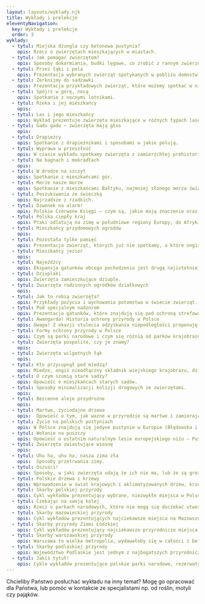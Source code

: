 ```yaml
---
layout: layouts/wyklady.njk
title: Wykłady i prelekcje
eleventyNavigation:
  key: Wykłady i prelekcje
  order: 3
wyklady:
  - tytul: Miejska dżungla czy betonowa pustynia?
    opis: Rzecz o zwierzętach mieszkających w miastach.
  - tytul: Jak pomagać zwierzętom?
    opis: Sposoby dokarmiania, budki lęgowe, co zrobić z rannym zwierzęciem?
  - tytul: Przez łąki i pola
    opis: Prezentacja wybranych zwierząt spotykanych w pobliżu domostw ludzkich na wsiach i tych, które możemy spotkać podczas spaceru po polach.
  - tytul: Zerknijmy do sadzawki
    opis: Prezentacja przykładowych zwierząt, które możemy spotkać w niewielkich zbiornikach wodnych.
  - tytul: Spójrz w górę, nocą
    opis: Spotkanie z nocnymi lotnikami.
  - tytul: Rzeka i jej mieszkańcy
    opis: 
  - tytul: Las i jego mieszkańcy
    opis: Wykład prezentuje zwierzęta mieszkające w różnych typach lasów lub występujące w konkretnym typie lasu, np. bory sosnowe, grądy, olsy, lasy górskie, buczyny itp.
  - tytul: Gadu gadu – zwierzęta mają głos
    opis: 
  - tytul: Drapieżcy
    opis: Spotkanie z drapieżnikami i sposobami w jakie polują.
  - tytul: Wyprawa w przeszłość
    opis: W czasie wykładu spotkamy zwierzęta z zamierzchłej prehistorii.
  - tytul: Na bagnach i mokradłach
    opis: 
  - tytul: W drodze na szczyt
    opis: Spotkanie z mieszkańcami gór.
  - tytul: Morze nasze morze
    opis: Spotkanie z mieszkańcami Bałtyku, najmniej słonego morza świata.
  - tytul: Poszukiwania ze świeczką
    opis: Najrzadsze z rzadkich.
  - tytul: Dzwonek na alarm!
    opis: Polskie Czerwone Księgi – czym są, jakie mają znaczenie oraz przedstawienie wybranych gatunków w nich umieszczonych.
  - tytul: Polska ciepły kraj
    opis: Ptaki odlatują na zimę w południowe regiony Europy, do Afryki, niekiedy do Azji. Tymczasem dla niektórych gatunków z północy to Polska jest miejscem zimowania – spotkanie z zimowymi gośćmi.
  - tytul: Mieszkańcy przydomowych ogrodów
    opis: 
  - tytul: Pozostała tylko pamięć
    opis: Prezentacja zwierząt, których już nie spotkamy, a które ongiś zamieszkiwały Polskę.
  - tytul: Mieszkańcy jezior
    opis: 
  - tytul: Najeźdźcy
    opis: Ekspansja gatunków obcego pochodzenia jest drugą najistotniejszą przyczyną spadku różnorodności biologicznej. Prezentacja gatunków obcego pochodzenia.
  - tytul: Dziuplaki
    opis: Zwierzęta zamieszkujące dziuple.
  - tytul: Zwierzęta rodzinnych ogródków działkowych
    opis: 
  - tytul: Jak to robią zwierzęta?
    opis: Przykłady pożycia i wychowania potomstwa w świecie zwierząt.
  - tytul: Pod specjalnym nadzorem
    opis: Prezentacja gatunków, które znajdują się pod ochroną strefową oraz takich, które wyginęły w Polsce, ale zostały przywrócone (reintrodukcja) lub są w trakcie przywracania.
  - tytul: Awangarda! Historia ochrony przyrody w Polsce
    opis: Uwaga! Z okazji stulecia odzyskania niepodległości proponuję wykład o związkach ochrony przyrody z dążeniami niepodległościowymi, a następnie utrzymaniem suwerenności (okres od ostatniego rozbioru do 1939 r.), pt. Ochrona przyrody – w drodze do Niepodległej.
  - tytul: Formy ochrony przyrody w Polsce
    opis: Czym są parki narodowe i czym się różnią od parków krajobrazowych? Czym jest rezerwat? O co chodzi z obszarami NATURA 2000? Małe formy ochrony przyrody, jak użytki ekologiczne czy stanowiska dokumentacyjne.
  - tytul: Zwierzęta pospolite, czy je znamy?
    opis: 
  - tytul: Zwierzęta wilgotnych łąk
    opis: 
  - tytul: Kto przycupnął pod miedzą?
    opis: Miedze, ongiś nieodłączny składnik wiejskiego krajobrazu, dziś przeżytek znikający z naszej przestrzeni. Wraz z nimi znikają ich mieszkańcy.
  - tytul: O czym szumią stare sadzy?
    opis: Opowieść o mieszkańcach starych sadów.
  - tytul: Sposoby minimalizacji kolizji drogowych ze zwierzętami.
    opis: 
  - tytul: Bezcenne aleje przydrożne
    opis: 
  - tytul: Martwe, życiodajne drzewa
    opis:  Opowieść o tym, jak ważne w przyrodzie są martwe i zamierające drzewa.
  - tytul: Życie na polskich pustyniach
    opis: W Polsce znajdują się jedyne pustynie w Europie (Błędowska i Słowińska), możemy na nich spotkać rośliny i zwierzęta, które przystosowały się do życia w trudnych warunkach.
  - tytul: Wołanie na puszczy
    opis: Opowieść o ostatnim naturalnym lesie europejskiego niżu – Puszczy Białowieskiej.
  - tytul: Zwierzęta zwiastujące wiosnę
    opis: 
  - tytul: Uhu ha, uhu ha, nasza zima zła
    opis:  Sposoby przetrwania zimy.
  - tytul: Oszuści!
    opis: Sposoby, w jaki zwierzęta udają że ich nie ma, lub że są groźne.
  - tytul: Polskie drzewa i krzewy
    opis: Wprowadzenie w świat krajowych i aklimatyzowanych drzew, krzewów, krzewinek i zdrewniałych pnączy.
  - tytul: Skarby polskiej przyrody
    opis: Cykl wykładów prezentujący wybrane, niezwykłe miejsca w Polsce, swoisty crème de la crème. W prezentacji znajdują się zarówno miejsca znane jak Tatry, oraz mniej znane jak projektowany Turnicki Park Narodowy, oczywiste np. Puszcza Białowieska i mniej oczywiste jak Bagno Pulwy.
  - tytul: Czekając na swoją kolej
    opis: Rzecz o parkach narodowych, które nie mogą się doczekać utworzenia.
  - tytul: Skarby mazowieckiej przyrody
    opis: Cykl wykładów prezentujących najciekawsze miejsca na Mazowszu.
  - tytul: Skarby przyrody Ziemi Łódzkiej
    opis: Cykl wykładów prezentujący najciekawsze przyrodniczo miejsca, w najbardziej przekształconym przez człowieka województwie.
  - tytul: Skarby warszawskiej przyrody
    opis: Warszawa to wielka metropolia, wydawałoby się w całości z betonu, stali i aluminium. Tymczasem i ona ma swoje zielone oazy, rezerwaty przyrody. Cykl wykładów przybliża je mieszkańcom stolicy.
  - tytul: Skarby podlaskiej przyrody
    opis: Województwo Podlaskie jest jednym z najbogatszych przyrodniczo regionów Polski. Cykl wykładów przybliży klejnoty koronne i mniejsze perełki z tego obszaru.
  - tytul: Jakiś tytuł!
    opis: Cykle wykładów prezentujące polskie parki narodowe, rezerwaty, obszary NATURA 2000 i inne formy ochrony przyrody.
---
```

Chcieliby Państwo posłuchać wykładu na inny temat? Mogę go opracować dla Państwa, lub pomóc w kontakcie ze specjalistami np. od roślin, motyli czy pająków.